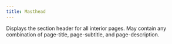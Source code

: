 ```yaml
---
title: Masthead
---
```


Displays the section header for all interior pages. May contain any combination of page-title, page-subtitle, and page-description. 
